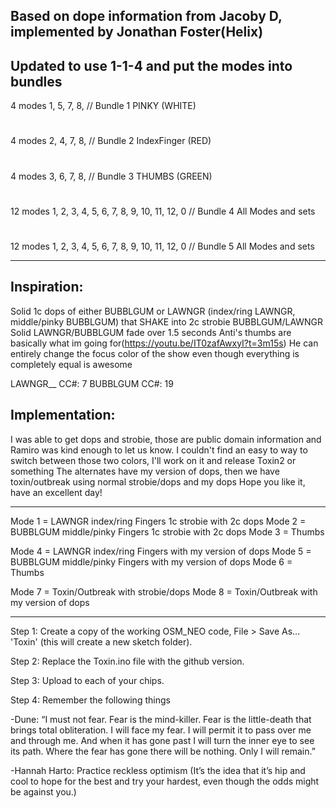 Based on dope information from Jacoby D, implemented by Jonathan Foster(Helix)
----
Updated to use 1-1-4 and put the modes into bundles
----
4 modes   1, 5, 7, 8, // Bundle 1 PINKY (WHITE)
#
4 modes   2, 4, 7, 8, // Bundle 2 IndexFinger (RED)
#
4 modes   3, 6, 7, 8, // Bundle 3 THUMBS (GREEN)
#
12 modes   1, 2, 3, 4, 5, 6, 7, 8, 9, 10, 11, 12, 0 // Bundle 4 All Modes and sets
#
12 modes   1, 2, 3, 4, 5, 6, 7, 8, 9, 10, 11, 12, 0 // Bundle 5 All Modes and sets
	

----

Inspiration:
----
Solid 1c dops of either BUBBLGUM or LAWNGR (index/ring LAWNGR, middle/pinky BUBBLGUM) that SHAKE into 2c strobie BUBBLGUM/LAWNGR
Solid LAWNGR/BUBBLGUM fade over 1.5 seconds
Anti's thumbs are basically what im going for(https://youtu.be/IT0zafAwxyI?t=3m15s)
He can entirely change the focus color of the show even though everything is completely equal is awesome

LAWNGR__ CC#: 7
BUBBLGUM CC#: 19

Implementation:
----
I was able to get dops and strobie, those are public domain information and Ramiro was kind enough to let us know.
I couldn't find an easy to way to switch between those two colors, I'll work on it and release Toxin2 or something
The alternates have my version of dops, then we have toxin/outbreak using normal strobie/dops and my dops
Hope you like it, have an excellent day!

----
Mode 1 = LAWNGR index/ring Fingers 1c strobie with 2c dops 
Mode 2 = BUBBLGUM middle/pinky Fingers 1c strobie with 2c dops
Mode 3 = Thumbs
 
Mode 4 = LAWNGR index/ring Fingers with my version of dops
Mode 5 = BUBBLGUM middle/pinky Fingers with my version of dops
Mode 6 = Thumbs

Mode 7 = Toxin/Outbreak with strobie/dops
Mode 8 = Toxin/Outbreak with my version of dops

----
Step 1:
Create a copy of the working OSM_NEO code, File > Save As... 'Toxin' (this will create a new sketch folder).

Step 2:
Replace the Toxin.ino file with the github version.

Step 3:
Upload to each of your chips.

Step 4:
Remember the following things

-Dune: “I must not fear. Fear is the mind-killer. Fear is the little-death that brings total obliteration.
    I will face my fear. I will permit it to pass over me and through me. And when it has gone past I will turn
    the inner eye to see its path. Where the fear has gone there will be nothing. Only I will remain.” 

-Hannah Harto: Practice reckless optimism (It’s the idea that it’s hip and cool to hope for the best
    and try your hardest, even though the odds might be against you.)


